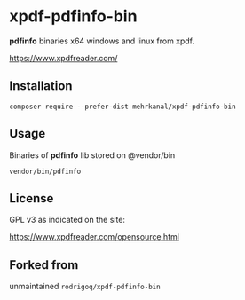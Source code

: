 # xpdf-pdfinfo-bin

**pdfinfo** binaries x64 windows and linux from xpdf.

https://www.xpdfreader.com/

## Installation

```shell
composer require --prefer-dist mehrkanal/xpdf-pdfinfo-bin 
```

## Usage

Binaries of **pdfinfo** lib stored on @vendor/bin

```shell
vendor/bin/pdfinfo
```

## License

GPL v3 as indicated on the site:

https://www.xpdfreader.com/opensource.html

## Forked from 

unmaintained `rodrigoq/xpdf-pdfinfo-bin`
